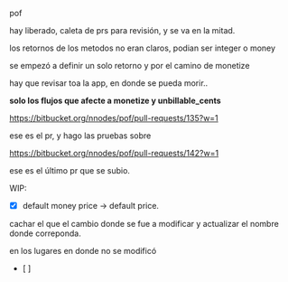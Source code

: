 

pof

hay liberado, caleta de prs para revisión, y se va en la mitad.

los retornos de los metodos no eran claros,
podian ser integer o money

se empezó a definir un solo retorno y por el camino de monetize

hay que revisar toa la app, en donde se pueda morir..

**solo los flujos que afecte a monetize y unbillable_cents**

https://bitbucket.org/nnodes/pof/pull-requests/135?w=1

ese es el pr, y hago las pruebas sobre 

https://bitbucket.org/nnodes/pof/pull-requests/142?w=1

ese es el último pr que se subio. 

WIP:

- [x] default money price -> default price.

cachar el que el cambio donde se fue a modificar y actualizar el nombre donde correponda.

en los lugares en donde no se modificó
- [ ] 
